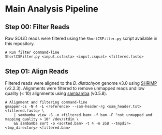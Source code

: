 # Main Analysis Pipeline

## Step 00: Filter Reads

Raw SOLiD reads were filtered using the `ShortCSFilter.py` script available in this repository.

```
# Run filter command-line
ShortCSFilter.py <input.csfasta> <input.csqual> <filtered.fastq>
```

## Step 01: Align Reads

Filtered reads were aligned to the _B. distachyon_ genome v3.0 using [SHRiMP](http://compbio.cs.toronto.edu/shrimp/) (v2.2.3).
Alignments were filtered to remove unmapped reads and low quality (< 10) alignments using [sambamba](http://lomereiter.github.io/sambamba/)
(v0.5.8).

```
# Alignment and filtering command-line
gmapper-cs -N 4 -L <reference> --sam-header-rg <sam_header.txt> <filtered.fastq> \
    | sambamba view -S -o <filtered.bam> -f bam -F "not unmapped and mapping_quality > 10" /dev/stdin \
    && sambamba sort -o <sorted.bam> -t 4 -m 2GB --tmpdir=<tmp_directory> <filtered.bam>
```
